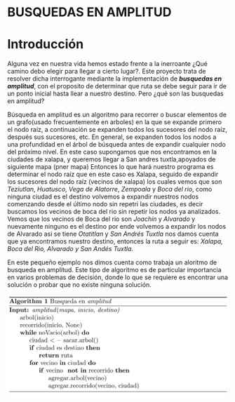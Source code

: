 # BUSQUEDAS EN AMPLITUD

# Introducción
Alguna vez en nuestra vida hemos estado frente a la inerroante ¿Qué camino debo elegir para llegar a cierto lugar?.
Este proyecto trata de resolver dicha interrogante mediante la implementación de **_busquedas en amplitud_**, con el proposito de determinar que ruta se debe seguir para ir de un ponto inicial hasta llear a nuestro destino. Pero ¿qué son las busquedas en amplitud?

Búsqueda en amplitud es un algoritmo para recorrer o buscar elementos de un grafo(usado frecuentemente en arboles) en la que se expande primero el nodo raíz, a continuación se expanden todos los sucesores del nodo raíz, después sus sucesores, etc. En general, se expanden todos los nodos a una profundidad en
el árbol de búsqueda antes de expandir cualquier nodo del próximo nivel. En este caso supongamos que nos encontramos en la ciudades de xalapa, y queremos llegar a San andres tuxtla,apoyados de siguiente mapa (pner mapa) 
Entonces lo que hará nuestro programa es determinar el nodo raíz que en este caso es Xalapa, seguido de expandir los sucesores del nodo raíz (vecinos de xalapa) los cuales vemos que son _Teziutlan_, _Huatusco_, _Vega de Alatorre_, _Zempoala_ y _Boca del rio_, como ninguna ciudad es el destino volvemos a expandir nuestros nodos comenzando desde el último nodo sin repetri las ciudades, es decir buscamos los vecinos de boca del rio sin repetir los nodos ya analizados. Vemos que los vecinos de Boca del rio son _Joachin_ y  _Alvarado_ y nuevamente ninguno es el destino por ende volvemos a expandir los nodos de Alvarado asi se tiene _Otatitlan_ y _San Andrés Tuxtla_ nos damos cuenta que ya encontramos nuestro destino, entonces la ruta a seguir es: _Xalapa, Boca del Rio, Alvarado y San Andés Tuxtla_. 

En este pequeño ejemplo nos dimos cuenta como trabaja un aloritmo de busqueda en amplitud. Este tipo de algoritmo es de particular importancia en varios problemas de decisión, donde lo que se requiere es encontrar una solución o probar que no existe ninguna solución.

![Imagen del algoritmo](algoritmo.png)

